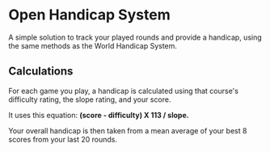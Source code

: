 <h1>Open Handicap System</h1>
<p>A simple solution to track your played rounds and provide a handicap, using the same methods as the World Handicap System.</p>
<h2>Calculations</h2>
<p>For each game you play, a handicap is calculated using that course's difficulty rating, the slope rating, and your score.</p>
<p>It uses this equation: <b>(score - difficulty) X 113 / slope.</b></p>
<p>Your overall handicap is then taken from a mean average of your best 8 scores from your last 20 rounds.</p>